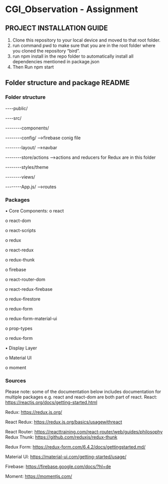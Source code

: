 # CGI_Observation - Assignment

## PROJECT INSTALLATION GUIDE
1.	Clone this repository to your local device and moved to that root folder.
2.	run command pwd to make sure that you are in the root folder where you cloned the repository “bird”.
3.	run npm install in the repo folder to automatically install all dependencies mentioned in package.json
4.	Then Run npm start

## Folder structure and package README

### Folder structure
----public/

----src/

--------components/

--------config/		    -->firebase conig file

--------layout/		    -->navbar

--------store/actions	-->actions and reducers for Redux are in this folder

--------styles/theme

--------views/

--------App.js/		    -->routes


### Packages
•	Core Components:
o	react

o	react-dom

o	react-scripts

o	redux

o	react-redux

o	redux-thunk

o	firebase

o	react-router-dom

o	react-redux-firebase

o	redux-firestore

o	redux-form

o	redux-form-material-ui

o	prop-types

o	redux-form

•	Display Layer

o	Material UI

o	moment


### Sources
Please note: some of the documentation below includes documentation for multiple packages e.g. react and react-dom are both part of react.
React: https://reactjs.org/docs/getting-started.html

Redux: https://redux.js.org/

React Redux: https://redux.js.org/basics/usagewithreact

React Router: https://reacttraining.com/react-router/web/guides/philosophy
Redux Thunk: https://github.com/reduxjs/redux-thunk

Redux Form: https://redux-form.com/6.4.2/docs/gettingstarted.md/

Material UI: https://material-ui.com/getting-started/usage/

Firebase: https://firebase.google.com/docs/?hl=de

Moment: https://momentjs.com/

